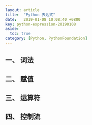 ```yaml
---
layout: article
title:  "Python 表达式"
date:   2019-01-08 10:08:40 +0800
key: python-expression-20190108
aside:
  toc: true
category: [Python, PythonFoundation]
---
```


## 一、 词法

## 二、 赋值

## 三、 运算符

## 四、 控制流
